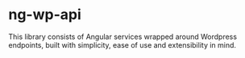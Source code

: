 # ng-wp-api
This library consists of Angular services wrapped around Wordpress endpoints, built with simplicity, ease of use and extensibility in mind.
